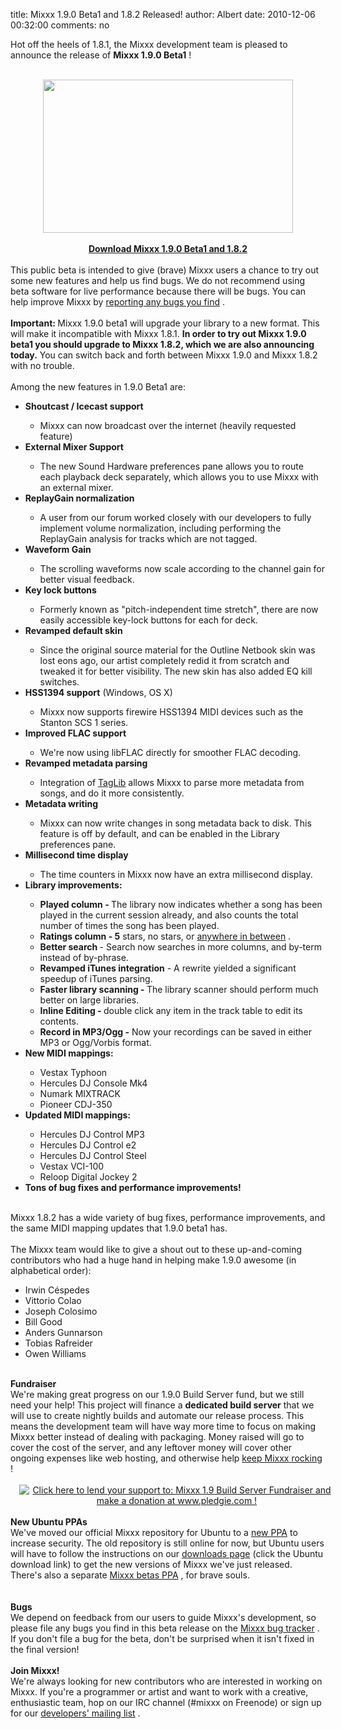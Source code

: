title: Mixxx 1.9.0 Beta1 and 1.8.2 Released!
author: Albert
date: 2010-12-06 00:32:00
comments: no

Hot off the heels of 1.8.1, the Mixxx development team is pleased to announce the release of <b>Mixxx 1.9.0 Beta1</b>
!<br />
<br />
<div class="separator" style="clear: both; text-align: center;"><a href="{% static '/static/images/news/Picture-12.png' %}" imageanchor="1" style="margin-left: 1em; margin-right: 1em;"><img border="0" src="{% static '/static/images/news/Picture-12.png' %}" height="245" width="400" />
</a>
</div>
<div class="separator" style="clear: both; text-align: center;"><br />
</div>
<div class="separator" style="clear: both; text-align: center;"><a href="http://www.mixxx.org/download/"><b>Download Mixxx 1.9.0 Beta1 and 1.8.2 </b>
</a>
</div>
<br />
This public beta is intended to give (brave) Mixxx users a chance to try out some new features and help us find bugs. We do not recommend using beta software for live performance because there will be bugs. You can help improve Mixxx by <a href="https://bugs.launchpad.net/mixxx/+filebug">reporting any bugs you find</a>
.<br />
<div><br />
</div>
<div><b>Important: </b>
Mixxx 1.9.0 beta1 will upgrade your library to a new format. This will make it incompatible with Mixxx 1.8.1. <b>In order to try out Mixxx 1.9.0 beta1 you should upgrade to Mixxx 1.8.2, which we are also announcing today.</b>
 You can switch back and forth between Mixxx 1.9.0 and Mixxx 1.8.2 with no trouble.<br />
<br />
Among the new features in 1.9.0 Beta1 are:<br />
<ul><li><b>Shoutcast / Icecast support</b>
</li>
<ul><li>Mixxx can now broadcast over the internet (heavily requested feature)</li>
</ul>
<li><b>External Mixer Support</b>
</li>
<ul><li>The new Sound Hardware preferences pane allows you to route each playback deck separately, which allows you to use Mixxx with an external mixer.</li>
</ul>
<li><b>ReplayGain normalization</b>
</li>
<ul><li>A user from our forum worked closely with our developers to fully implement volume normalization, including performing the ReplayGain analysis for tracks which are not tagged.</li>
</ul>
<li><b>Waveform Gain</b>
</li>
<ul><li>The scrolling waveforms now scale according to the channel gain for better visual feedback.</li>
</ul>
<li><b>Key lock buttons</b>
</li>
<ul><li>Formerly known as "pitch-independent time stretch", there are now easily accessible key-lock buttons for each for deck.</li>
</ul>
<li><b>Revamped default skin</b>
</li>
<ul><li>Since the original source material for the Outline Netbook skin was lost eons ago, our artist completely redid it from scratch and tweaked it for better visibility. The new skin has also added EQ kill switches.</li>
</ul>
<li><b>HSS1394 support</b>
 (Windows, OS X)</li>
<ul><li>Mixxx now supports firewire HSS1394 MIDI devices such as the Stanton SCS 1 series.</li>
</ul>
<li><b>Improved FLAC support</b>
</li>
<ul><li>We're now using libFLAC directly for smoother FLAC decoding.</li>
</ul>
<li><b>Revamped metadata parsing</b>
</li>
<ul><li>Integration of <a href="http://developer.kde.org/~wheeler/taglib.html">TagLib</a>
 allows Mixxx to parse more metadata from songs, and do it more consistently.</li>
</ul>
<li><b>Metadata writing</b>
</li>
<ul><li>Mixxx can now write changes in song metadata back to disk. This feature is off by default, and can be enabled in the Library preferences pane.</li>
</ul>
<li><b>Millisecond time display</b>
</li>
<ul><li>The time counters in Mixxx now have an extra millisecond display.</li>
</ul>
<li><b>Library improvements:</b>
</li>
<ul><li><b>Played column - </b>
The library now indicates whether a song has been played in the current session already, and also counts the total number of times the song has been played.</li>
<li><b>Ratings column - 5</b>
 stars, no stars, or <a href="http://www.mail-archive.com/mixxx-devel@lists.sourceforge.net/msg03273.html">anywhere in between</a>
.</li>
<li><b>Better search </b>
- Search now searches in more columns, and by-term instead of by-phrase.</li>
<li><b>Revamped iTunes integration</b>
 - A rewrite yielded a significant speedup of iTunes parsing.</li>
<li><b>Faster library scanning - </b>
The library scanner should perform much better on large libraries.</li>
<li><b>Inline Editing - </b>
double click any item in the track table to edit its contents.</li>
<li><b>Record in MP3/Ogg -</b>
 Now your recordings can be saved in either MP3 or Ogg/Vorbis format.</li>
</ul>
<li><b>New MIDI mappings:</b>
</li>
<ul><li>Vestax Typhoon</li>
<li>Hercules DJ Console Mk4</li>
<li>Numark MIXTRACK</li>
<li>Pioneer CDJ-350</li>
</ul>
<li><b>Updated MIDI mappings:</b>
</li>
<ul><li>Hercules DJ Control MP3</li>
<li>Hercules DJ Control e2</li>
<li>Hercules DJ Control Steel</li>
<li>Vestax VCI-100</li>
<li>Reloop Digital Jockey 2</li>
</ul>
<li><b>Tons of bug fixes and performance improvements!</b>
</li>
</ul>
<div><b><br />
</b>
</div>
<div>Mixxx 1.8.2 has a wide variety of bug fixes, performance improvements, and the same MIDI mapping updates that 1.9.0 beta1 has.</div>
<div><br />
</div>
<div>The Mixxx team would like to give a shout out to these up-and-coming contributors who had a huge hand in helping make 1.9.0 awesome (in alphabetical order):</div>
<div><ul><li>Irwin Céspedes</li>
<li>Vittorio Colao</li>
<li>Joseph Colosimo</li>
<li>Bill Good</li>
<li>Anders Gunnarson</li>
<li>Tobias Rafreider</li>
<li>Owen Williams</li>
</ul>
<div><br />
</div>
</div>
<div><div><span class="Apple-style-span"><b>Fundraiser</b>
</span>
 </div>
<div><b></b>
We're making great progress on our 1.9.0 Build Server fund, but we still need your help! This project will finance a <b>dedicated build server</b>
 that we will use to create nightly builds and automate our release process. This means the development team will have way more time to focus on making Mixxx better instead of dealing with packaging. Money raised will go to cover the cost of the server, and any leftover money will cover other ongoing expenses like web hosting, and otherwise help <a href="http://pledgie.com/campaigns/13624">keep Mixxx rocking</a>
!</div>
<div><br />
<div><div class="separator" style="clear: both; text-align: center;"><a href="http://www.pledgie.com/campaigns/13624" style="margin-left: 1em; margin-right: 1em;"><img alt="Click here to lend your support to: Mixxx 1.9 Build Server Fundraiser and make a donation at www.pledgie.com !" border="0" src="https://www.pledgie.com/campaigns/13624.png?skin_name=chrome" />
</a>
</div>
<div class="separator" style="clear: both; text-align: center;"><br />
</div>
</div>
</div>
</div>
<div></div>
<div><b>New Ubuntu PPAs</b>
<br />
We've moved our official Mixxx repository for Ubuntu to a <a href="https://launchpad.net/~mixxx/+archive/mixxx/">new PPA</a>
 to increase security. The old repository is still online for now, but Ubuntu users will have to follow the instructions on our <a href="http://www.mixxx.org/download.php">downloads page</a>
 (click the Ubuntu download link) to get the new versions of Mixxx we've just released. There's also a separate <a href="https://launchpad.net/~mixxx/+archive/mixxxbetas/">Mixxx betas PPA</a>
, for brave souls.<br />
<br />
<b></b>
<br />
<b>Bugs</b>
</div>
<div>We depend on feedback from our users to guide Mixxx's development, so please file any bugs you find in this beta release on the <a href="https://bugs.launchpad.net/mixxx">Mixxx bug tracker</a>
. If you don't file a bug for the beta, don't be surprised when it isn't fixed in the final version!</div>
<div><b><span class="Apple-style-span" style="font-weight: normal;"><br />
</span>
</b>
</div>
<b>Join Mixxx!</b>
<br />
<div>We're always looking for new contributors who are interested in working on Mixxx. If you're a programmer or artist and want to work with a creative, enthusiastic team, hop on our IRC channel (#mixxx on Freenode) or sign up for our <a href="https://lists.sourceforge.net/lists/listinfo/mixxx-devel">developers' mailing list</a>
.</div>
<br />
<br />
</div>
<a class="FlattrButton" href="http://www.mixxx.org/" style="display: none;"></a>
